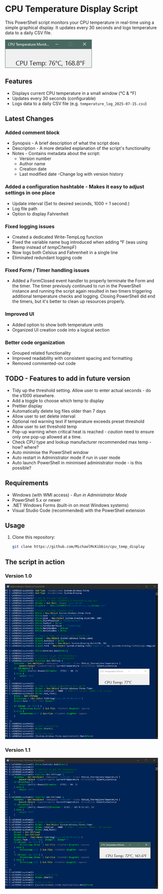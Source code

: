 # CPU Temperature Display Script

This PowerShell script monitors your CPU temperature in real-time using a simple graphical display. It updates every 30 seconds and logs temperature data to a daily CSV file.

![screenshot](screenshot_cpu_temp_CandF.png)

## Features

- Displays current CPU temperature in a small window (°C & °F)
- Updates every 30 seconds (configurable)
- Logs data to a daily CSV file (e.g. `temperature_log_2025-07-15.csv`)

## Latest Changes

### Added comment block

- Synopsis - A brief description of what the script does
- Description - A more detailed explanation of the script's functionality
- Notes - Contains metadata about the script:
  - Version number
  - Author name
  - Creation date
  - Last modified date
    -Change log with version history

### Added a configuration hashtable - Makes it easy to adjust settings in one place

- Update interval (Set to desired seconds, 1000 = 1 second.)
- Log file path
- Option to display Fahrenheit

### Fixed logging issues

- Created a dedicated Write-TempLog function
- Fixed the variable name bug introduced when adding °F (was using $temp instead of $tempC/$tempF)
- Now logs both Celsius and Fahrenheit in a single line
- Eliminated redundant logging code

### Fixed Form / Timer handling issues

- Added a FormClosed event handler to properly terminate the Form and the timer.
  The timer previouly continued to run in the PowerShell instance and running the script again resulted in two timers triggering additional temperature checks and logging. Closing PowerShell did end the timers, but it's better to clean up resources properly.

### Improved UI

- Added option to show both temperature units
- Organized UI creation code into a logical section

### Better code organization

- Grouped related functionality
- Improved readability with consistent spacing and formatting
- Removed commented-out code

## TODO - Features to add in future version

- Tidy up the threshold setting. Allow user to enter actual seconds - do the x1000 elsewhere.
- Add a toggle to choose which temp to display
- Prettier display
- Automatically delete log files older than 7 days
- Allow user to set delete interval
- Optional red warning text if temperature exceeds preset threshold
- Allow user to set threshold temp
- Pop-up warning when critical heat is reached - _caution_ need to ensure only one pop-up allowed at a time.
- Check CPU type and lookup manufacturer recommended max temp - how? where?
- Auto minimise the PowerShell window
- Auto restart in Administrator mode if run in user mode
- Auto launch PowerShell in minimised administrator mode - is this possible?

## Requirements

- Windows (with WMI access) - _Run in Administrator Mode_
- PowerShell 5.x or newer
- .NET Windows Forms (built-in on most Windows systems)
- Visual Studio Code (recommended) with the PowerShell extension

## Usage

1. Clone this repository:
   ```bash
   git clone https://github.com/MichaelMcKibbin/cpu_temp_display
   ```

## The script in action

### Version 1.0

![screenshot](screenshot_script.png)

### Version 1.1

![screenshot](screenshot-script-with-fahrenheit.png)
